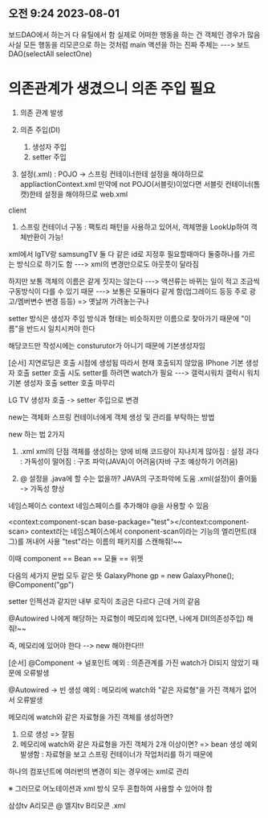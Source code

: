 ## 오전 9:24 2023-08-01

보드DAO에서 하는거 다 유틸에서 함
실제로 어떠한 행동을 하는 건 객체인 경우가 많음
사실 모든 행동을 리모콘으로 하는 것처럼
main 액션을 하는 진짜 주체는 ---> 보드DAO(selectAll selectOne)

# 의존관계가 생겼으니 의존 주입 필요

1. 의존 관계 발생
2. 의존 주입(DI)
	1) 생성자 주입
	2) setter 주입

3. 설정(.xml)
	: POJO -> 스프링 컨테이너한테 설정을 해야하므로 appliactionContext.xml
	만약에 not POJO(서블릿)이었다면 서블릿 컨테이너(톰캣)한테 설정을 해야하므로 web.xml


client
1. 스프링 컨테이너 구동
	: 팩토리 패턴을 사용하고 있어서, 객체명을 LookUp하여 객체반환이 가능!

xml에서 lgTV랑 samsungTV 둘 다 같은 id로 지정후
필요할때마다 둘중하나를 가르는 방식으로 하기도 함
---> xml의 변경만으로도 아웃풋이 달라짐

하지만 보통 객체의 이름은 같게 짓지는 않는다
---> 액션류는 바뀌는 일이 적고 조금씩 구동방식이 다를 수 있기 때문
---> 보통은 모듈마다 같게 함(업그레이드 등등 주로 광고/멤버변수 변경 등등)
	=> 옛날꺼 가려놓는구나


setter 방식은 생성자 주입 방식과 형태는 비슷하지만
이름으로 찾아가기 때문에 "이름"을 반드시 일치시켜야 한다

<bean class="test.IPhone" id="apple">
해당코드만 작성시에는 consturutor가 아니기 때문에 기본생성자임

[순서]
지연로딩은 호출 시점에 생성됨 
따라서 현재 호출되지 않았음
IPhone 기본 생성자 호출
setter 호출 시도
setter를 하려면 watch가 필요 ---> 갤럭시워치
갤럭시 워치 기본 생성자 호출
setter 호출 마무리

LG TV 생성자 호출 -> setter 주입으로 변경

new는 객체화
스프링 컨테이너에게 객체 생성 및 관리를 부탁하는 방법

new 하는 법 2가지
1) .xml <bean>
	xml의 단점
	객체를 생성하는 양에 비해 코드량이 지나치게 많아짐
	: 설정 과다
	: 가독성이 떨어짐
	: 구조 파악(JAVA)이 어려움(자바 구조 예상하기 어려움)
	
2) @
	설정을 .java에 할 수는 없을까?
	JAVA의 구조파악에 도움
	.xml(설정)이 줄어듦 -> 가독성 향상


네임스페이스
context 네임스페이스를 추가해야 @을 사용할 수 있음

<context:component-scan base-package="test"></context:component-scan>
context라는 네임스페이스에서
conponent-scan이라는 기능의 엘리먼트(태그)를 꺼내어 사용
"test"라는 이름의 패키지를 스캔해줘!~~

이때 component == Bean == 모듈 == 위젯


다음의 세가지 문법 모두 같은 뜻
GalaxyPhone gp = new GalaxyPhone();
<bean class="test.GalaxyPhone" id="gp" />
@Component("gp")

setter 인젝션과 같지만 내부 로직이 조금은 다르다
근데 거의 같음

@Autowired
나에게 해당하는 자료형이 메모리에 있다면,
나에게 DI(의존성주입) 해줘!~~

즉, 메모리에 있어야 한다
--> new 해야한다!!!


[순서]
@Component
-> 널포인트 예외
	: 의존관계를 가진 watch가 DI되지 않았기 때문에 오류발생

@Autowired
-> 빈 생성 예외
	: 메모리에 watch와 "같은 자료형"을 가진 객체가 없어서 오류발생

메모리에 watch와 같은 자료형을 가진 객체를 생성하면?
1) <bean>으로 생성
	=> 잘됨
2) 메모리에 watch와 같은 자료형을 가진 객체가 2개 이상이면?
	=> bean 생성 예외 발생함
		: 자료형을 보고 스프링 컨테이너가 작업처리를 하기 때문에

하나의 컴포넌트에 여러번의 변경이 되는 경우에는
xml로 관리

※ 그러므로 어노테이션과 xml 방식 모두 혼합하여 사용할 수 있어야 함


삼성tv A리모콘 @
엘지tv B리모콘 .xml

